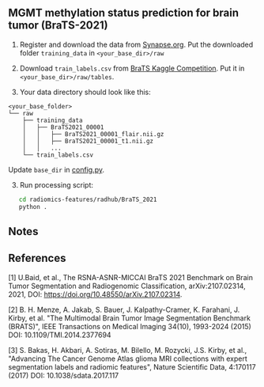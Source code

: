 ## MGMT methylation status prediction for brain tumor (BraTS-2021)

1. Register and download the data from [Synapse.org](https://www.synapse.org/#!Synapse:syn25829067/wiki/610865).
   Put the downloaded folder `training_data` in `<your_base_dir>/raw`

2. Download `train_labels.csv` from [BraTS Kaggle Competition](https://www.kaggle.com/competitions/rsna-miccai-brain-tumor-radiogenomic-classification/data?select=train_labels.csv).
   Put it in `<your_base_dir>/raw/tables`.

3. Your data directory should look like this:

```
<your_base_folder>
└── raw
    ├── training_data
    │   ├── BraTS2021_00001
    │   │   ├── BraTS2021_00001_flair.nii.gz
    │   │   ├── BraTS2021_00001_t1.nii.gz
    │   │   ...
    └── train_labels.csv
```

Update `base_dir` in [config.py](radhub/BraTS-2021/config.py).

3. Run processing script:

```bash
   cd radiomics-features/radhub/BraTS_2021
   python .
```

## Notes

## References

[1] U.Baid, et al., The RSNA-ASNR-MICCAI BraTS 2021 Benchmark on Brain Tumor Segmentation and Radiogenomic Classification, arXiv:2107.02314, 2021, DOI: https://doi.org/10.48550/arXiv.2107.02314.

[2] B. H. Menze, A. Jakab, S. Bauer, J. Kalpathy-Cramer, K. Farahani, J. Kirby, et al. "The Multimodal Brain Tumor Image Segmentation Benchmark (BRATS)", IEEE Transactions on Medical Imaging 34(10), 1993-2024 (2015) DOI: 10.1109/TMI.2014.2377694

[3] S. Bakas, H. Akbari, A. Sotiras, M. Bilello, M. Rozycki, J.S. Kirby, et al., "Advancing The Cancer Genome Atlas glioma MRI collections with expert segmentation labels and radiomic features", Nature Scientific Data, 4:170117 (2017) DOI: 10.1038/sdata.2017.117
